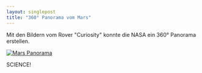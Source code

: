 ```yaml
---
layout: singlepost
title: "360° Panorama vom Mars"
---
```


Mit den Bildern vom Rover "Curiosity" konnte die NASA ein 360° Panorama erstellen.

[![Mars Panorama](http://www.nasa.gov/images/content/674898main_pia16013-full_full.jpg)](http://www.nasa.gov/images/content/674898main_pia16013-full_full.jpg)

SCIENCE!